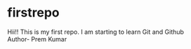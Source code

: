 # firstrepo
Hii!!
This is my first repo.
I am starting to learn Git and Github
<br>
Author- Prem Kumar
